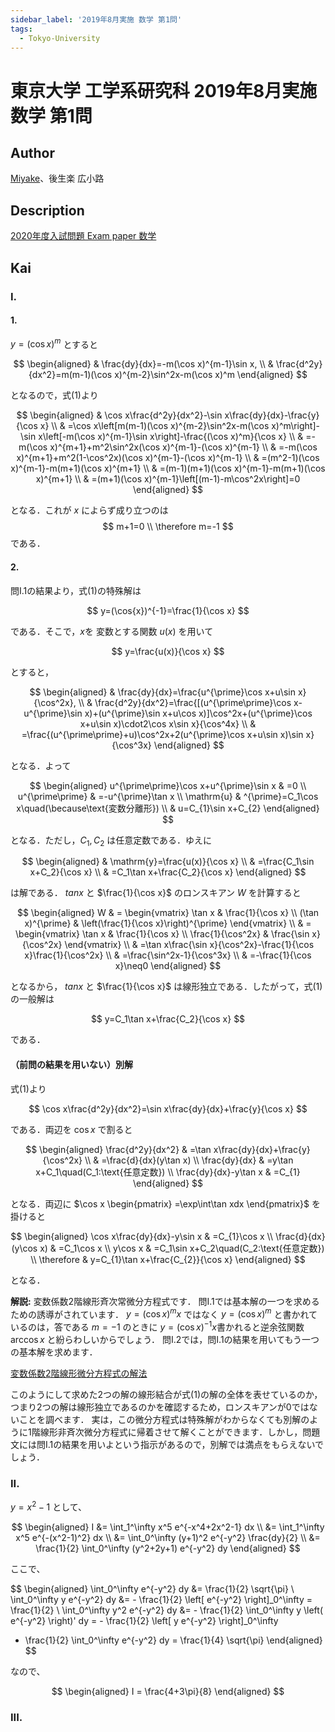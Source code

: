 ```yaml
---
sidebar_label: '2019年8月実施 数学 第1問'
tags:
  - Tokyo-University
---
```


# 東京大学 工学系研究科 2019年8月実施 数学 第1問

## **Author**
[Miyake](https://miyake.github.io/exams/index.html)、後生楽 広小路


## **Description**

[2020年度入試問題 Exam paper 数学](https://github.com/Myyura/the_kai_project_assets/blob/7d274740e9aacde6948ee5ca73a336a00fe76d04/kakomonn/tokyo_university/engineering/Description/%E6%95%B0%E5%AD%A62020.pdf)

## **Kai**
### I.
#### 1.
$y=(\cos{x})^{m}$ とすると

$$
\begin{aligned}
 & \frac{dy}{dx}=-m(\cos x)^{m-1}\sin x, \\
 & \frac{d^2y}{dx^2}=m(m-1)(\cos x)^{m-2}\sin^2x-m(\cos x)^m
\end{aligned}
$$

となるので，式(1)より

$$
\begin{aligned}
 & \cos x\frac{d^2y}{dx^2}-\sin x\frac{dy}{dx}-\frac{y}{\cos x} \\
 & =\cos x\left[m(m-1)(\cos x)^{m-2}\sin^2x-m(\cos x)^m\right]-\sin x\left[-m(\cos x)^{m-1}\sin x\right]-\frac{(\cos x)^m}{\cos x} \\
 & =-m(\cos x)^{m+1}+m^2\sin^2x(\cos x)^{m-1}-(\cos x)^{m-1} \\
 & =-m(\cos x)^{m+1}+m^2(1-\cos^2x)(\cos x)^{m-1}-(\cos x)^{m-1} \\
 & =(m^2-1)(\cos x)^{m-1}-m(m+1)(\cos x)^{m+1} \\
 & =(m-1)(m+1)(\cos x)^{m-1}-m(m+1)(\cos x)^{m+1} \\
 & =(m+1)(\cos x)^{m-1}\left[(m-1)-m\cos^2x\right]=0
\end{aligned}
$$

となる．これが $x$ によらず成り立つのは
$$
m+1=0 \\
\therefore m=-1
$$
である．

#### 2.

問I.1の結果より，式(1)の特殊解は

$$
y=(\cos{x})^{-1}=\frac{1}{\cos x}
$$

である．そこで，$x$を 変数とする関数 $u(x)$ を用いて

$$
y=\frac{u(x)}{\cos x}
$$

とすると，

$$
\begin{aligned}
 & \frac{dy}{dx}=\frac{u^{\prime}\cos x+u\sin x}{\cos^2x}, \\
 & \frac{d^2y}{dx^2}=\frac{[(u^{\prime\prime}\cos x-u^{\prime}\sin x)+(u^{\prime}\sin x+u\cos x)]\cos^2x+(u^{\prime}\cos x+u\sin x)\cdot2\cos x\sin x}{\cos^4x} \\
 & =\frac{(u^{\prime\prime}+u)\cos^2x+2(u^{\prime}\cos x+u\sin x)\sin x}{\cos^3x}
\end{aligned}
$$

となる．よって

$$
\begin{aligned}
u^{\prime\prime}\cos x+u^{\prime}\sin x & =0 \\
u^{\prime\prime} & =-u^{\prime}\tan x \\
\mathrm{u} & ^{\prime}=C_1\cos x\quad(\because\text{変数分離形}) \\
 & u=C_{1}\sin x+C_{2}
\end{aligned}
$$

となる．ただし，$C_{1},C_{2}$ は任意定数である．ゆえに

$$
\begin{aligned}
 & \mathrm{y}=\frac{u(x)}{\cos x} \\
 & =\frac{C_1\sin x+C_2}{\cos x} \\
 & =C_1\tan x+\frac{C_2}{\cos x}
\end{aligned}
$$

は解である． $tanx$ と $\frac{1}{\cos x}$ のロンスキアン $W$ を計算すると

$$
\begin{aligned}
W & =
\begin{vmatrix}
\tan x & \frac{1}{\cos x} \\
(\tan x)^{\prime} & \left(\frac{1}{\cos x}\right)^{\prime}
\end{vmatrix} \\
 & =
\begin{vmatrix}
\tan x & \frac{1}{\cos x} \\
\frac{1}{\cos^2x} & \frac{\sin x}{\cos^2x}
\end{vmatrix} \\
 & =\tan x\frac{\sin x}{\cos^2x}-\frac{1}{\cos x}\frac{1}{\cos^2x} \\
 & =\frac{\sin^2x-1}{\cos^3x} \\
 & =-\frac{1}{\cos x}\neq0
\end{aligned}
$$

となるから， $tanx$ と $\frac{1}{\cos x}$ は線形独立である．したがって，式(1)の一般解は

$$
y=C_1\tan x+\frac{C_2}{\cos x}
$$

である．

#### （前問の結果を用いない）別解
式(1)より

$$
\cos x\frac{d^2y}{dx^2}=\sin x\frac{dy}{dx}+\frac{y}{\cos x}
$$

である．両辺を $\cos x$ で割ると

$$
\begin{aligned}
\frac{d^2y}{dx^2} & =\tan x\frac{dy}{dx}+\frac{y}{\cos^2x} \\
 & =\frac{d}{dx}(y\tan x) \\
\frac{dy}{dx} & =y\tan x+C_1\quad(C_1:\text{任意定数}) \\
\frac{dy}{dx}-y\tan x & =C_{1}
\end{aligned}
$$

となる．両辺に $\cos x \begin{pmatrix} =\exp\int\tan xdx \end{pmatrix}$ を掛けると

$$
\begin{aligned}
\cos x\frac{dy}{dx}-y\sin x & =C_{1}\cos x \\
\frac{d}{dx}(y\cos x) & =C_1\cos x \\
y\cos x & =C_1\sin x+C_2\quad(C_2:\text{任意定数}) \\
\therefore & y=C_{1}\tan x+\frac{C_{2}}{\cos x}
\end{aligned}
$$

となる．

**解説:**
変数係数2階線形斉次常微分方程式です．
問I.1では基本解の一つを求めるための誘導がされています． $y=(\cos{x})^{m}x$ ではなく $y=(\cos{x})^{m}$ と書かれているのは，答である $m=-1$ のときに $y=(\cos{x})^{-1}x$書かれると逆余弦関数 $\arccos {x}$ と紛らわしいからでしょう．
問I.2では，問I.1の結果を用いてもう一つの基本解を求めます．

[変数係数2階線形微分方程式の解法](https://physnotes.jp/diffeq/2nd-lde/#%E5%A4%89%E6%95%B0%E4%BF%82%E6%95%B02%E9%9A%8E%E7%B7%9A%E5%BD%A2%E5%90%8C%E6%AC%A1%E5%BE%AE%E5%88%86%E6%96%B9%E7%A8%8B%E5%BC%8F)

このようにして求めた2つの解の線形結合が式(1)の解の全体を表せているのか，つまり2つの解は線形独立であるのかを確認するため，ロンスキアンが0ではないことを調べます．
実は，この微分方程式は特殊解がわからなくても別解のように1階線形非斉次微分方程式に帰着させて解くことができます．しかし，問題文には問I.1の結果を用いよという指示があるので，別解では満点をもらえないでしょう．


### II.
$y=x^2-1$ として、

$$
\begin{aligned}
I
&= \int_1^\infty x^5 e^{-x^4+2x^2-1} dx
\\
&= \int_1^\infty x^5 e^{-(x^2-1)^2} dx
\\
&= \int_0^\infty (y+1)^2 e^{-y^2} \frac{dy}{2}
\\
&= \frac{1}{2} \int_0^\infty (y^2+2y+1) e^{-y^2} dy
\end{aligned}
$$

ここで、

$$
\begin{aligned}
\int_0^\infty e^{-y^2} dy &= \frac{1}{2} \sqrt{\pi}
\\
\int_0^\infty y e^{-y^2} dy
&= - \frac{1}{2} \left[ e^{-y^2} \right]_0^\infty
= \frac{1}{2}
\\
\int_0^\infty y^2 e^{-y^2} dy
&= - \frac{1}{2} \int_0^\infty y \left( e^{-y^2} \right)' dy
= - \frac{1}{2} \left[ y e^{-y^2} \right]_0^\infty
+ \frac{1}{2} \int_0^\infty e^{-y^2} dy
= \frac{1}{4} \sqrt{\pi}
\end{aligned}
$$

なので、

$$
\begin{aligned}
I = \frac{4+3\pi}{8}
\end{aligned}
$$

### III.